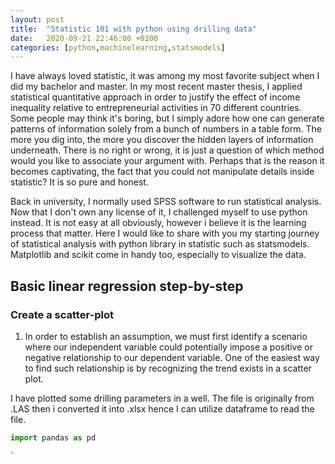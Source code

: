 ```yaml
---
layout: post
title:  "Statistic 101 with python using drilling data"
date:   2020-09-21 22:46:00 +0200
categories: [python,machinelearning,statsmodels]
---
```


I have always loved statistic, it was among my most favorite subject when I did my bachelor and master. In my most recent master thesis, I applied statistical quantitative approach in order to justify the effect of income inequality relative to entrepreneurial activities in 70 different countries. 
Some people may think it's boring, but I simply adore how one can generate patterns of information solely from a bunch of numbers in a table form. The more you dig into, the more you discover the hidden layers of information underneath. There is no right or wrong, it is just a question of which method would you like to associate your argument with. Perhaps that is the reason it becomes captivating, the fact that you could not manipulate details inside statistic? It is so pure and honest. 

Back in university, I normally used SPSS software to run statistical analysis. Now that I don't own any license of it, I challenged myself to use python instead. It is not easy at all obviously, however i believe it is the learning process that matter. Here I would like to share with you my starting journey of statistical analysis with python library in statistic such as statsmodels. Matplotlib and scikit come in handy too, especially to visualize the data. 

## Basic linear regression step-by-step
### Create a scatter-plot
1. In order to establish an assumption, we must first identify a scenario where our independent variable could potentially impose a positive or negative relationship to our dependent variable. One of the easiest way to find such relationship is by recognizing the trend exists in a scatter plot. 

I have plotted some drilling parameters in a well. The file is originally from .LAS then i converted it into .xlsx hence I can utilize dataframe to read the file.

```python
import pandas as pd

`
